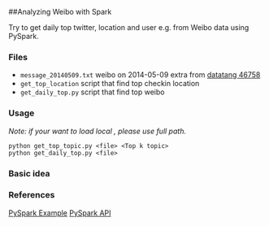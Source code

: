 ##Analyzing Weibo with Spark

Try to get daily top twitter, location and user e.g. from Weibo data using PySpark.

### Files

- `message_20140509.txt` weibo on 2014-05-09 extra from [datatang 46758](http://more.datatang.com/data/46758)
- `get_top_location` script that find top checkin location
- `get_daily_top.py` script that find top weibo

### Usage

*Note: if your want to load local <file>, please use full path.*

	python get_top_topic.py <file> <Top k topic>
	python get_daily_top.py <file>


### Basic idea


### References

[PySpark Example](https://github.com/apache/spark/tree/master/examples)
[PySpark API](http://spark.apache.org/docs/latest/api/python/index.html)


